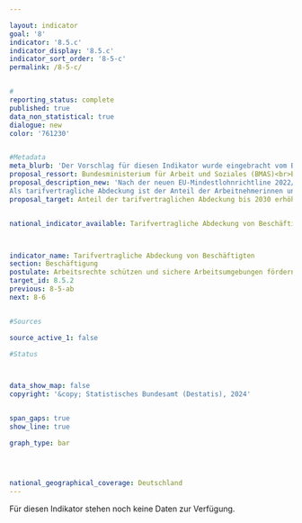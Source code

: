 ```yaml
---

layout: indicator        
goal: '8'        
indicator: '8.5.c'        
indicator_display: '8.5.c'        
indicator_sort_order: '8-5-c'        
permalink: /8-5-c/        


#
reporting_status: complete        
published: true        
data_non_statistical: true        
dialogue: new
color: '761230'


#Metadata     
meta_blurb: 'Der Vorschlag für diesen Indikator wurde eingebracht vom Bundesministerium für Arbeit und Soziales (BMAS) und dem Bundesministerium für Wirtschaft und Klimaschutz (BMWK).'
proposal_ressort: Bundesministerium für Arbeit und Soziales (BMAS)<br>Bundesministerium für Wirtschaft und Klimaschutz (BMWK)
proposal_description_new: 'Nach der neuen EU-Mindestlohnrichtline 2022/2041 sollen Mitgliedstaaten mit einer „tarifvertraglichen Abdeckung“ von weniger als 80 % einen Aktionsplan zur Förderung von Tarifverhandlungen erstellen. Die erste Bereitstellung der „tarifvertraglichen Abdeckung“ die an die EU Kommission mit Angeben für die Jahre 2021 bis 2023 hat bis zum 1. Oktober 2025 zu erfolgen.
Als tarifvertragliche Abdeckung ist der Anteil der Arbeitnehmerinnen und Arbeitnehmer definiert, für die ein Tarifvertrag gilt, in Relation zu der Zahl der Arbeitnehmerinnen und Arbeitnehmer für die gemäß dem nationalen Recht und im Einklang mit den nationalen Gepflogenheiten ein Tarifvertrag gelten könnte. Diese Definitionen könnte für einen DNS-Indikator übernommen werden.'
proposal_target: Anteil der tarifvertraglichen Abdeckung bis 2030 erhöhen


national_indicator_available: Tarifvertragliche Abdeckung von Beschäftigten



indicator_name: Tarifvertragliche Abdeckung von Beschäftigten       
section: Beschäftigung
postulate: Arbeitsrechte schützen und sichere Arbeitsumgebungen fördern        
target_id: 8.5.2        
previous: 8-5-ab        
next: 8-6      


#Sources        

source_active_1: false

#Status        



data_show_map: false        
copyright: '&copy; Statistisches Bundesamt (Destatis), 2024'        


span_gaps: true        
show_line: true        

graph_type: bar        




national_geographical_coverage: Deutschland                
---
```

Für diesen Indikator stehen noch keine Daten zur Verfügung.

